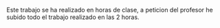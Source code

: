 Este trabajo se ha realizado en horas de clase, a peticion del profesor he subido todo el trabajo realizado en las 2 horas.